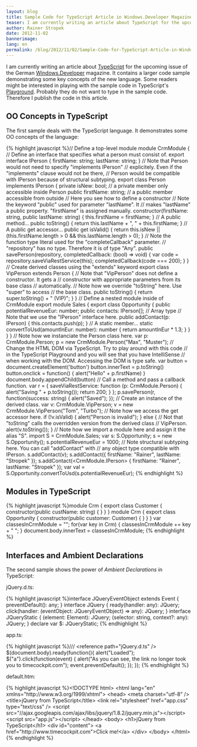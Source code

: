 ```yaml
---
layout: blog
title: Sample Code for TypeScript Article in Windows.Developer Magazine
teaser: I am currently writing an article about TypeScript for the upcoming issue of the German Windows.Developer magazine. It contains a larger code sample demonstrating some key concepts of the new language. 
author: Rainer Stropek
date: 2012-11-02
bannerimage: 
lang: en
permalink: /blog/2012/11/02/Sample-Code-for-TypeScript-Article-in-WindowsDeveloper-Magazine
---
```


<p xmlns="http://www.w3.org/1999/xhtml">I am currently writing an article about <a href="http://www.typescriptlang.org" target="_blank">TypeScript</a> for the upcoming issue of the German <a href="http://it-republik.de/dotnet/windowsdeveloper-ausgaben" target="_blank">Windows.Developer</a> magazine. It contains a larger code sample demonstrating some key concepts of the new language. Some readers might be interested in playing with the sample code in TypeScript's <a href="http://www.typescriptlang.org/Playground/" target="_blank">Playground</a>. Probably they do not want to type in the sample code. Therefore I publish the code in this article.</p><h2 xmlns="http://www.w3.org/1999/xhtml">OO Concepts in TypeScript</h2><p xmlns="http://www.w3.org/1999/xhtml">The first sample deals with the TypeScript language. It demonstrates some OO concepts of the language:</p>{% highlight javascript %}// Define a top-level module&#xA;module CrmModule {&#xA;  // Define an interface that specifies what a person must consist of.&#xA;  export interface IPerson {&#xA;    firstName: string;&#xA;    lastName: string;&#xA;  }&#xA;  &#xA;  // Note that Person would not need to specify &quot;implements IPerson&quot; &#xA;  // explicitely. Even if the &quot;implements&quot; clause would not be there, &#xA;  // Person would be compatible with IPerson because of structural subtyping.&#xA;  export class Person implements IPerson {&#xA;    private isNew: bool;       // a private member only accessible inside Person&#xA;    public firstName: string;  // a public member accessible from outside&#xA;    &#xA;    // Here you see how to define a constructor&#xA;    // Note the keyword &quot;public&quot; used for parameter &quot;lastName&quot;. It &#xA;    // makes &quot;lastName&quot; a public property. &quot;firstName&quot; is assigned manually.&#xA;    constructor(firstName: string, public lastName: string) {&#xA;      this.firstName = firstName;&#xA;    }&#xA;    &#xA;    // A public method...&#xA;    public toString() {&#xA;      return this.lastName + &quot;, &quot; + this.firstName;&#xA;    }&#xA;    &#xA;    // A public get accessor...&#xA;    public get isValid() {&#xA;      return this.isNew || &#xA;        (this.firstName.length &gt; 0 &amp;&amp; this.lastName.length &gt; 0);&#xA;    }&#xA;    &#xA;    // Note the function type literal used for the &quot;completeCallback&quot; parameter.&#xA;    // &quot;repository&quot; has no type. Therefore it is of type &quot;Any&quot;.&#xA;    public savePerson(repository, completedCallback: (bool) =&gt; void) {&#xA;      var code = repository.saveViaRestService(this);&#xA;      completedCallback(code === 200);&#xA;    }&#xA;  }&#xA;  &#xA;  // Create derived classes using the &quot;extends&quot; keyword&#xA;  export class VipPerson extends Person {&#xA;    // Note that &quot;VipPerson&quot; does not define a constructor. It gets a&#xA;    // constructor with appropriate parameters from its base class&#xA;    // automatically.&#xA;    &#xA;    // Note how we override &quot;toString&quot; here. Use &quot;super&quot; to access &#xA;    // the base class.&#xA;    public toString() {&#xA;      return super.toString() + &quot; (VIP)&quot;;&#xA;    }&#xA;  }&#xA;  &#xA;  // Define a nested module inside of CrmModule&#xA;  export module Sales {&#xA;    export class Opportunity {&#xA;      public potentialRevenueEur: number;&#xA;      public contacts: IPerson[];      // Array type&#xA;      &#xA;      // Note that we use the &quot;IPerson&quot; interface here.&#xA;      public addContact(p: IPerson) {&#xA;        this.contacts.push(p);&#xA;      }&#xA;      &#xA;      // A static member...&#xA;      static convertToUsd(amountInEur: number): number {&#xA;        return amountInEur * 1.3;&#xA;      }&#xA;    }&#xA;  }&#xA;}&#xA;&#xA;// Note how we instanciate the Person class here.&#xA;var p: CrmModule.Person;&#xA;p = new CrmModule.Person(&quot;Max&quot;, &quot;Muster&quot;);&#xA;&#xA;// Change the HTML DOM via TypeScript. Try to play around with this code&#xA;// in the TypeScript Playground and you will see that you have IntelliSense&#xA;// when working with the DOM. Accessing the DOM is type safe.&#xA;var button = document.createElement('button')&#xA;button.innerText = p.toString()&#xA;button.onclick = function() {&#xA;  alert(&quot;Hello&quot; + p.firstName)&#xA;}&#xA;document.body.appendChild(button)&#xA;&#xA;// Call a method and pass a callback function.&#xA;var r = { &#xA;  saveViaRestService: function (p: CrmModule.Person) {&#xA;    alert(&quot;Saving &quot; + p.toString());&#xA;    return 200;&#xA;  }&#xA;};&#xA;p.savePerson(r, function(success: string) { alert(&quot;Saved&quot;); });&#xA;&#xA;// Create an instance of the derived class.&#xA;var v: CrmModule.VipPerson;&#xA;v = new CrmModule.VipPerson(&quot;Tom&quot;, &quot;Turbo&quot;);&#xA;// Note how we access the get accessor here.&#xA;if (!v.isValid) {&#xA;  alert(&quot;Person is invalid&quot;);&#xA;}&#xA;else {&#xA;  // Not that &quot;toString&quot; calls the overridden version from the derived class&#xA;  // VipPerson.&#xA;  alert(v.toString());&#xA;}&#xA;&#xA;// Note how we import a module here and assign it the alias &quot;S&quot;.&#xA;import S = CrmModule.Sales;&#xA;var s: S.Opportunity;&#xA;s = new S.Opportunity();&#xA;s.potentialRevenueEur = 1000;&#xA;// Note structural subtyping here. You can call &quot;addContact&quot; with &#xA;// any object type compatible with IPerson.&#xA;s.addContact(v);&#xA;s.addContact({ firstName: &quot;Rainer&quot;, lastName: &quot;Stropek&quot; });&#xA;s.addContact(&lt;CrmModule.IPerson&gt; { firstName: &quot;Rainer&quot;, lastName: &quot;Stropek&quot; });&#xA;var val = S.Opportunity.convertToUsd(s.potentialRevenueEur);&#xA;{% endhighlight %}<h2 xmlns="http://www.w3.org/1999/xhtml">Modules in TypeScript</h2>{% highlight javascript %}module Crm {&#xA;&#x9;export class Customer {&#xA;&#x9;&#x9;constructor(public custName: string) {&#xA;&#x9;&#x9;}&#xA;&#x9;}&#xA;}&#xA;&#xA;module Crm {&#xA;&#x9;export class Opportunity {&#xA;&#x9;&#x9;constructor(public customer: Customer) {&#xA;&#x9;&#x9;}&#xA;&#x9;}&#x9;&#xA;}&#xA;&#xA;var classesInCrmModule = &quot;&quot;;&#xA;for(var key in Crm)&#xA;{&#xA;&#x9; classesInCrmModule += key + &quot; &quot;;&#xA;&#x9; &#xA;}&#xA;document.body.innerText = classesInCrmModule;&#xA;{% endhighlight %}<h2 xmlns="http://www.w3.org/1999/xhtml">Interfaces and Ambient Declarations</h2><p xmlns="http://www.w3.org/1999/xhtml">The second sample shows the power of <em>Ambient Declarations</em> in TypeScript:</p><p xmlns="http://www.w3.org/1999/xhtml">jQuery.d.ts:</p>{% highlight javascript %}interface JQueryEventObject extends Event {&#xA;  preventDefault(): any;&#xA;}&#xA;&#xA;interface JQuery {&#xA;  ready(handler: any): JQuery;&#xA;  click(handler: (eventObject: JQueryEventObject) =&gt; any): JQuery;&#xA;}&#xA;&#xA;interface JQueryStatic {&#xA;  (element: Element): JQuery;&#xA;  (selector: string, context?: any): JQuery;&#xA;}&#xA;&#xA;declare var $: JQueryStatic;&#xA;{% endhighlight %}<p xmlns="http://www.w3.org/1999/xhtml">app.ts:</p>{% highlight javascript %}/// &lt;reference path=&quot;jQuery.d.ts&quot; /&gt;&#xA;&#xA;$(document.body).ready(function(){&#xA;&#x9;alert(&quot;Loaded&quot;);&#xA;    $(&quot;a&quot;).click(function(event) {&#xA;        alert(&quot;As you can see, the link no longer took you to timecockpit.com&quot;);&#xA;        event.preventDefault();&#xA;   });&#xA;});&#xA;{% endhighlight %}<p xmlns="http://www.w3.org/1999/xhtml">default.htm:</p>{% highlight javascript %}&lt;!DOCTYPE html&gt;&#xA;&lt;html lang=&quot;en&quot; xmlns=&quot;http://www.w3.org/1999/xhtml&quot;&gt;&#xA;&lt;head&gt;&#xA;    &lt;meta charset=&quot;utf-8&quot; /&gt;&#xA;    &lt;title&gt;jQuery from TypeScript&lt;/title&gt;&#xA;    &lt;link rel=&quot;stylesheet&quot; href=&quot;app.css&quot; type=&quot;text/css&quot; /&gt;&#xA;    &lt;script src=&quot;//ajax.googleapis.com/ajax/libs/jquery/1.8.2/jquery.min.js&quot;&gt;&lt;/script&gt;&#xA;    &lt;script src=&quot;app.js&quot;&gt;&lt;/script&gt;&#xA;&lt;/head&gt;&#xA;&lt;body&gt;&#xA;    &lt;h1&gt;jQuery from TypeScript&lt;/h1&gt;&#xA;    &lt;div id=&quot;content&quot;&gt;&#xA;        &lt;a href=&quot;http://www.timecockpit.com&quot;&gt;Click me!&lt;/a&gt;&#xA;    &lt;/div&gt;&#xA;&lt;/body&gt;&#xA;&lt;/html&gt;{% endhighlight %}